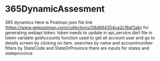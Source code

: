 # 365DynamicAssesment
365 dynamics 
Here is Postman json file link (https://www.getpostman.com/collections/58d684354ca2c16af3ab) for generating webapi token.
token needs to update in api_service.dart file in token variable
getAccounts function used to get all account user and go to details screen by clicking on item.
searches by name and accountnumber
filters by StateCode and StateOrProvince there are inputs for states and stateprovince
